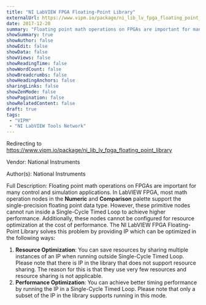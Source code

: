```yaml
---
title: "NI LabVIEW FPGA Floating-Point Library"
externalUrl: https://www.vipm.io/package/ni_lib_lv_fpga_floating_point_library
date: 2017-12-20
summary: "Floating point math operations on FPGAs are important for many control and simulation applications."
showSummary: true
showAuthor: false
showEdit: false
showData: false
showViews: false
showReadingTime: false
showWordCount: false
showBreadcrumbs: false
showHeadingAnchors: false
sharingLinks: false
showZenMode: false
showPagination: false
showRelatedContent: false
draft: true
tags:
 - "VIPM"
 - "NI LabVIEW Tools Network"
---
```


Redirecting to https://www.vipm.io/package/ni_lib_lv_fpga_floating_point_library

Vendor: National Instruments

Author(s): National Instruments
 
Full Description:
Floating point math operations on FPGAs are important for many control and simulation applications. In LabVIEW FPGA, most math operation nodes in the **Numeric** and **Comparison** palette support the single-precision floating point data type. However, these primitive nodes cannot run inside a Single-Cycle Timed Loop to achieve higher performance. Additionally, these nodes cannot be configured for resource optimization at the cost of performance. The NI LabVIEW FPGA Floating-Point Library solves this problem by providing IP which can be optimized in the following ways:
 
1. **Resource Optimization**: You can save resources by sharing multiple instances of an IP when running outside Single-Cycle Timed Loop. Please note that there is IP in the library that does not support resource sharing. The reason for this is that they use very few resources and resource sharing is not applicable.
2. **Performance Optimization**: You can achieve better timing performance by running the IP in a Single-Cycle Timed Loop. Please note that only a subset of the IP in the library supports running in this mode.